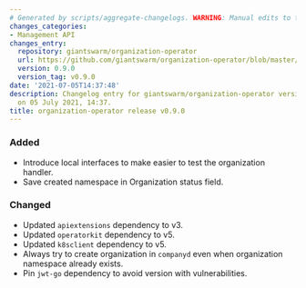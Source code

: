 ```yaml
---
# Generated by scripts/aggregate-changelogs. WARNING: Manual edits to this files will be overwritten.
changes_categories:
- Management API
changes_entry:
  repository: giantswarm/organization-operator
  url: https://github.com/giantswarm/organization-operator/blob/master/CHANGELOG.md#090---2021-07-05
  version: 0.9.0
  version_tag: v0.9.0
date: '2021-07-05T14:37:48'
description: Changelog entry for giantswarm/organization-operator version 0.9.0, published
  on 05 July 2021, 14:37.
title: organization-operator release v0.9.0
---
```


### Added
- Introduce local interfaces to make easier to test the organization handler.
- Save created namespace in Organization status field.
### Changed
- Updated `apiextensions` dependency to v3.
- Updated `operatorkit` dependency to v5.
- Updated `k8sclient` dependency to v5.
- Always try to create organization in `companyd` even when organization namespace already exists.
- Pin `jwt-go` dependency to avoid version with vulnerabilities.
